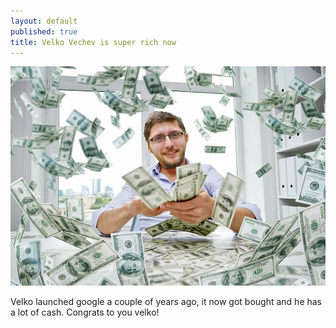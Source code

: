 ```yaml
---
layout: default
published: true
title: Velko Vechev is super rich now
---
```

![g](/img/velko_rich.jpg)

Velko launched google a couple of years ago, it now got bought and he has a lot of cash. Congrats to you velko!